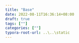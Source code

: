 ```yaml
---
title: "Base"
date: 2022-08-11T16:36:14+08:00
draft: true
tags: [""]
categories: [""]
typora-root-url: ..\..\static
---
```


